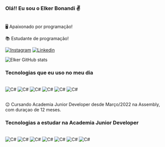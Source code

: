 ### Olá!! Eu sou o Elker Bonandi ✌️

</div><br/>
🖥️ Apaixonado por programação!

📚 Estudante de programação!


[![Instagram](https://img.shields.io/badge/Instagram-E4405F?style=for-the-badge&logo=instagram&logoColor=white)](https://www.instagram.com/elker_bonandi/)
[![Linkedin](https://img.shields.io/badge/LinkedIn-0077B5?style=for-the-badge&logo=linkedin&logoColor=white)](https://www.linkedin.com/in/elker-bonandi/)


![Elker GitHub stats](https://github-readme-stats.vercel.app/api?username=Bonandi22&show_icons=true&theme=dark)

### Tecnologias que eu uso no meu dia

<div style="Display: inline_block"><br/>
<img align="center" alt="C#" src="https://img.shields.io/badge/C%23-239120?style=for-the-badge&logo=c-sharp&logoColor=white" />
<img align="center" alt="C#" src="https://img.shields.io/badge/Microsoft_SQL_Server-CC2927?style=for-the-badge&logo=microsoft-sql-server&logoColor=white"/>
<img align="center" alt="C#" src="https://img.shields.io/badge/Microsoft_Office-D83B01?style=for-the-badge&logo=microsoft-office&logoColor=white"/>
<img align="center" alt="C#" src="https://img.shields.io/badge/Zoom-2D8CFF?style=for-the-badge&logo=zoom&logoColor=white"/>
<img align="center" alt="C#" src="https://img.shields.io/badge/GitHub-100000?style=for-the-badge&logo=github&logoColor=white"/>
<img align="center" alt="C#" src="https://img.shields.io/badge/Visual_Studio-5C2D91?style=for-the-badge&logo=visual%20studio&logoColor=white"/>
</div><br/>

😉 Cursando Academia Junior Developer desde Março/2022 na Assembly, com duraçao de 12 meses.

### Tecnologias a estudar na Academia Junior Developer

<div style="Display: inline_block"><br/>
<img align="center" alt="C#" src="https://img.shields.io/badge/C%23-239120?style=for-the-badge&logo=c-sharp&logoColor=white" />
<img align="center" alt="C#" src="https://img.shields.io/badge/Microsoft_SQL_Server-CC2927?style=for-the-badge&logo=microsoft-sql-server&logoColor=white"/>
<img align="center" alt="C#" src="https://img.shields.io/badge/HTML5-E34F26?style=for-the-badge&logo=html5&logoColor=white"/>
<img align="center" alt="C#" src="https://img.shields.io/badge/CSS3-1572B6?style=for-the-badge&logo=css3&logoColor=white"/>
<img align="center" alt="C#" src="https://img.shields.io/badge/JavaScript-F7DF1E?style=for-the-badge&logo=javascript&logoColor=black"/>
<img align="center" alt="C#" src="https://img.shields.io/badge/.NET-5C2D91?style=for-the-badge&logo=.net&logoColor=white"/>
<img align="center" alt="C#" src="https://img.shields.io/badge/Visual_Studio-5C2D91?style=for-the-badge&logo=visual%20studio&logoColor=white"/>
</div><br/>
